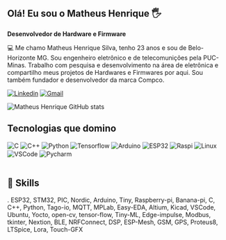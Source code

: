 ## Olá! Eu sou o Matheus Henrique 🖐️

**Desenvolvedor de Hardware e Firmware**

💻 Me chamo Matheus Henrique Silva, tenho 23 anos e sou de Belo-Horizonte MG. 
Sou engenheiro eletrônico e de telecomunições pela PUC-Minas. Trabalho com pesquisa e desenvolvimento na área de eletrônica e compartilho meus projetos de Hardwares e Firmwares por aqui. 
Sou também fundador e desenvolvedor da marca Compco.

[![Linkedin](https://img.shields.io/badge/LinkedIn-0077B5?style=for-the-badge&logo=linkedin&logoColor=white)](https://www.linkedin.com/in/matheus-henrique-9b32222b5)
[![Gmail](https://img.shields.io/badge/Gmail-D14836?style=for-the-badge&logo=gmail&logoColor=white)](mailto:matheus.h.s.a.o@gmail.com)


![Matheus Henrique GitHub stats](https://github-readme-stats.vercel.app/api?username=math22-dev&show_icons=true&theme=radical)

## Tecnologias que domino
<div style="display: inline_block">
<img align="center" alt="C" src="https://img.shields.io/badge/C-00599C?style=for-the-badge&logo=c&logoColor=white" />
<img align="center" alt="C++" src="https://img.shields.io/badge/C%2B%2B-00599C?style=for-the-badge&logo=c%2B%2B&logoColor=white" />
<img align="center" alt="Python" src="https://img.shields.io/badge/Python-14354C?style=for-the-badge&logo=python&logoColor=white" />
<img align="center" alt="Tensorflow" src="https://img.shields.io/badge/TensorFlow-FF6F00?style=for-the-badge&logo=tensorflow&logoColor=white" />
<img align="center" alt="Arduino" src="https://img.shields.io/badge/Arduino-00979D?style=for-the-badge&logo=Arduino&logoColor=white" />
<img align="center" alt="ESP32" src="https://img.shields.io/badge/espressif-E7352C?style=for-the-badge&logo=espressif&logoColor=white" />
<img align="center" alt="Raspi" src="https://img.shields.io/badge/Raspberry%20Pi-A22846?style=for-the-badge&logo=Raspberry%20Pi&logoColor=white" />
<img align="center" alt="Linux" src="https://img.shields.io/badge/Linux-FCC624?style=for-the-badge&logo=linux&logoColor=black" />
<img align="center" alt="VSCode" src="https://img.shields.io/badge/Visual_Studio_Code-0078D4?style=for-the-badge&logo=visual%20studio%20code&logoColor=white" />
<img align="center" alt="Pycharm" src="https://img.shields.io/badge/PyCharm-000000.svg?&style=for-the-badge&logo=PyCharm&logoColor=white" />
</div><br/>
 
## 🚀 Skills
. ESP32, STM32, PIC, Nordic, Arduino, Tiny, Raspberry-pi, Banana-pi, 
C, C++, Python, Tago-io, MQTT, MPLab, Easy-EDA, Altium, Kicad, VSCode, Ubuntu, 
Yocto, open-cv, tensor-flow, Tiny-ML, Edge-impulse, Modbus, tkinter, Nextion, 
BLE, NRFConnect, DSP, ESP-Mesh, GSM, GPS, Proteus8, LTSpice, Lora, Touch-GFX
